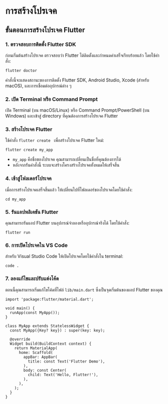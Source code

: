 # การสร้างโปรเจค

## ขั้นตอนการสร้างโปรเจค Flutter

### 1. ตรวจสอบการติดตั้ง Flutter SDK

ก่อนเริ่มต้นสร้างโปรเจค ตรวจสอบว่า Flutter ได้ติดตั้งและกำหนดค่าเสร็จเรียบร้อยแล้ว โดยใช้คำสั่ง:
```
flutter doctor
```
คำสั่งนี้จะแสดงสถานะของการติดตั้ง Flutter SDK, Android Studio, Xcode (สำหรับ macOS), และการเชื่อมต่ออุปกรณ์ต่าง ๆ

### 2. เปิด Terminal หรือ Command Prompt

เปิด Terminal (บน macOS/Linux) หรือ Command Prompt/PowerShell (บน Windows) และเข้าสู่ directory ที่คุณต้องการสร้างโปรเจค Flutter

### 3. สร้างโปรเจค Flutter

ใช้คำสั่ง ```flutter create ``` เพื่อสร้างโปรเจค Flutter ใหม่:

```
flutter create my_app
```
- ```my_app``` คือชื่อของโปรเจค คุณสามารถเปลี่ยนเป็นชื่อที่คุณต้องการได้
- หลังจากรันคำสั่งนี้ ระบบจะสร้างโครงสร้างโปรเจคทั้งหมดให้เสร็จสิ้น

### 4. เข้าสู่โฟลเดอร์โปรเจค
เมื่อการสร้างโปรเจคเสร็จสิ้นแล้ว ให้เปลี่ยนไปที่โฟลเดอร์ของโปรเจคโดยใช้คำสั่ง:

```
cd my_app
```

### 5. รันแอปพลิเคชัน Flutter
คุณสามารถรันแอป Flutter บนอุปกรณ์จำลองหรืออุปกรณ์จริงได้ โดยใช้คำสั่ง:

```
flutter run
```

### 6. การเปิดโปรเจคใน VS Code
สำหรับ Visual Studio Code ให้เปิดโปรเจคโดยใช้คำสั่งใน terminal:
```
code .
```

### 7. ลองแก้ไขและปรับแต่งโค้ด
ตอนนี้คุณสามารถเริ่มแก้ไขโค้ดที่ไฟล์ ```lib/main.dart``` ซึ่งเป็นจุดเริ่มต้นของแอป Flutter ของคุณ

```
import 'package:flutter/material.dart';

void main() {
  runApp(const MyApp());
}

class MyApp extends StatelessWidget {
  const MyApp({Key? key}) : super(key: key);

  @override
  Widget build(BuildContext context) {
    return MaterialApp(
      home: Scaffold(
        appBar: AppBar(
          title: const Text('Flutter Demo'),
        ),
        body: const Center(
          child: Text('Hello, Flutter!'),
        ),
      ),
    );
  }
}
```
